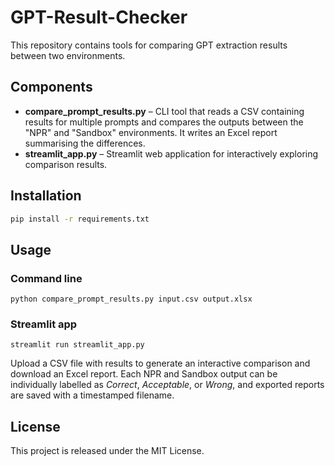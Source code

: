 # GPT-Result-Checker

This repository contains tools for comparing GPT extraction results between two environments.

## Components

- **compare_prompt_results.py** – CLI tool that reads a CSV containing results for multiple prompts and compares the outputs between the "NPR" and "Sandbox" environments. It writes an Excel report summarising the differences.
- **streamlit_app.py** – Streamlit web application for interactively exploring comparison results.

## Installation

```bash
pip install -r requirements.txt
```

## Usage

### Command line

```
python compare_prompt_results.py input.csv output.xlsx
```

### Streamlit app

```
streamlit run streamlit_app.py
```

Upload a CSV file with results to generate an interactive comparison and download an Excel report. Each NPR and Sandbox output can be individually labelled as *Correct*, *Acceptable*, or *Wrong*, and exported reports are saved with a timestamped filename.

## License

This project is released under the MIT License.
